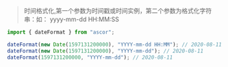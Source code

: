 > 时间格式化,第一个参数为时间戳或时间实例，第二个参数为格式化字符串：如： yyyy-mm-dd HH:MM:SS

```javascript
import { dateFormat } from "ascor";

dateFormat(new Date(1597131200000), "YYYY-mm-dd HH:MM"); // 2020-08-11 15:33
dateFormat(new Date(1597131200000), "YYYY-mm-dd"); // 2020-08-11
dateFormat(1597131200000, "YYYY-mm-dd"); // 2020-08-11
```